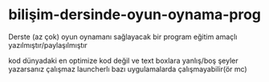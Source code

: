 # bilişim-dersinde-oyun-oynama-prog
Derste (az çok) oyun oynamanı sağlayacak bir program
eğitim amaçlı yazılmıştır/paylaşılmıştır

kod dünyadaki en optimize kod değil ve text boxlara yanlış/boş şeyler yazarsanız çalışmaz
launcherlı bazı uygulamalarda çalışmayabilir(ör mc)
